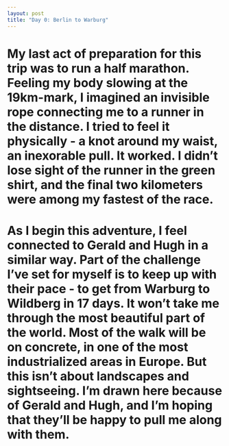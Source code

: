 ```yaml
---
layout: post
title: "Day 0: Berlin to Warburg"
---
```

<h1 style="white-space:pre-wrap;">My last act of preparation for this trip was to run a half marathon. Feeling my body slowing at the 19km-mark, I imagined an invisible rope connecting me to a runner in the distance. I tried to feel it physically - a knot around my waist, an inexorable pull. It worked. I didn’t lose sight of the runner in the green shirt, and the final two kilometers were among my fastest of the race.</h1><h1 style="white-space:pre-wrap;">As I begin this adventure, I feel connected to Gerald and Hugh in a similar way. Part of the challenge I’ve set for myself is to keep up with their pace - to get from Warburg to Wildberg in 17 days. It won’t take me through the most beautiful part of the world. Most of the walk will be on concrete, in one of the most industrialized areas in Europe. But this isn’t about landscapes and sightseeing. I’m drawn here because of Gerald and Hugh, and I’m hoping that they’ll be happy to pull me along with them.</h1>